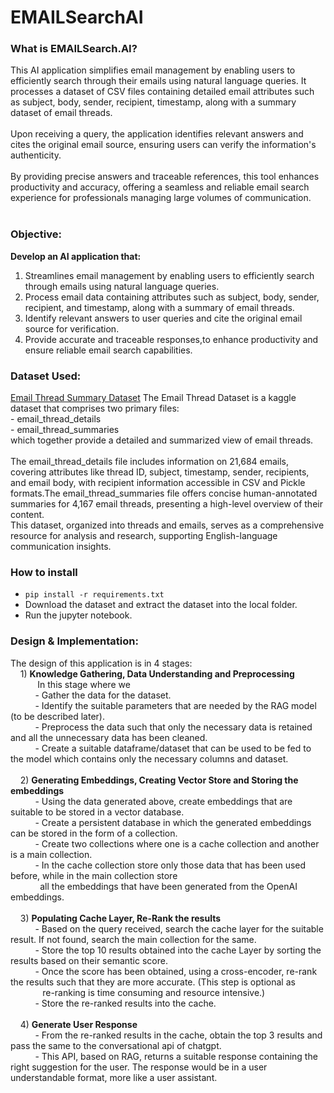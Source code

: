 # EMAILSearchAI

### What is EMAILSearch.AI?
This AI application simplifies email management by enabling users to efficiently search through their emails using natural language queries. It processes a dataset of CSV files containing detailed email attributes such as subject, body, sender, recipient, timestamp, along with a summary dataset of email threads. <br> <br>
Upon receiving a query, the application identifies relevant answers and cites the original email source, ensuring users can verify the information's authenticity. <br> <br>
By providing precise answers and traceable references, this tool enhances productivity and accuracy, offering a seamless and reliable email search experience for professionals managing large volumes of communication.<br> <br>

### Objective:
**Develop an AI application that:**
1) Streamlines email management by enabling users to efficiently search through emails using natural language queries.
2) Process email data containing attributes such as subject, body, sender, recipient, and timestamp, along with a summary of email threads.
3) Identify relevant answers to user queries and cite the original email source for verification.
4) Provide accurate and traceable responses,to enhance productivity and ensure reliable email search capabilities.

### Dataset Used:
[Email Thread Summary Dataset](https://www.kaggle.com/datasets/marawanxmamdouh/email-thread-summary-dataset/data)
The Email Thread Dataset is a kaggle dataset that comprises two primary files:<br> 
	- email_thread_details <br>
	- email_thread_summaries <br>
  which together provide a detailed and summarized view of email threads. <br><br>
  The email_thread_details file includes information on 21,684 emails, covering attributes like thread ID, subject, timestamp, sender, recipients, and email body, with recipient information accessible in CSV and Pickle formats.The email_thread_summaries file offers concise human-annotated summaries for 4,167 email threads, presenting a high-level overview of their content. <br>
  This dataset, organized into threads and emails, serves as a comprehensive resource for analysis and research, supporting English-language communication insights. <br>

### How to install
- `pip install -r requirements.txt`
- Download the dataset and extract the dataset into the local folder.
- Run the jupyter notebook.

### Design & Implementation:
The design of this application is in 4 stages: <br>
&nbsp;&nbsp;&nbsp;&nbsp;1) **Knowledge Gathering, Data Understanding and Preprocessing**<br>
&nbsp;&nbsp;&nbsp;&nbsp;&nbsp;&nbsp;&nbsp;&nbsp;&nbsp;&nbsp; In this stage where we <br>
&nbsp;&nbsp;&nbsp;&nbsp;&nbsp;&nbsp;&nbsp;&nbsp;&nbsp;&nbsp;- Gather the data for the dataset. <br>
&nbsp;&nbsp;&nbsp;&nbsp;&nbsp;&nbsp;&nbsp;&nbsp;&nbsp;&nbsp;- Identify the suitable parameters that are needed by the RAG model (to be described later). <br>
&nbsp;&nbsp;&nbsp;&nbsp;&nbsp;&nbsp;&nbsp;&nbsp;&nbsp;&nbsp;- Preprocess the data such that only the necessary data is retained and all the unnecessary data has been cleaned. <br>
&nbsp;&nbsp;&nbsp;&nbsp;&nbsp;&nbsp;&nbsp;&nbsp;&nbsp;&nbsp;- Create a suitable dataframe/dataset that can be used to be fed to the model which contains only the necessary columns and dataset. <br> <br>
&nbsp;&nbsp;&nbsp;&nbsp;2) **Generating Embeddings, Creating Vector Store and Storing the embeddings** <br>
&nbsp;&nbsp;&nbsp;&nbsp;&nbsp;&nbsp;&nbsp;&nbsp;&nbsp;&nbsp;- Using the data generated above, create embeddings that are suitable to be stored in a vector database. <br>
&nbsp;&nbsp;&nbsp;&nbsp;&nbsp;&nbsp;&nbsp;&nbsp;&nbsp;&nbsp;- Create a persistent database in which the generated embeddings can be stored in the form of a collection. <br>
&nbsp;&nbsp;&nbsp;&nbsp;&nbsp;&nbsp;&nbsp;&nbsp;&nbsp;&nbsp;- Create two collections where one is a cache collection and another is a main collection. <br>
&nbsp;&nbsp;&nbsp;&nbsp;&nbsp;&nbsp;&nbsp;&nbsp;&nbsp;&nbsp;- In the cache collection store only those data that has been used before, while in the main collection store <br>&nbsp;&nbsp;&nbsp;&nbsp;&nbsp;&nbsp;&nbsp;&nbsp;&nbsp;&nbsp;&nbsp;&nbsp;all the embeddings that have been generated from the OpenAI embeddings. <br><br>
&nbsp;&nbsp;&nbsp;&nbsp;3) **Populating Cache Layer, Re-Rank the results**<br>
&nbsp;&nbsp;&nbsp;&nbsp;&nbsp;&nbsp;&nbsp;&nbsp;&nbsp;&nbsp;- Based on the query received, search the cache layer for the suitable result. If not found, search the main collection for the same.<br>
&nbsp;&nbsp;&nbsp;&nbsp;&nbsp;&nbsp;&nbsp;&nbsp;&nbsp;&nbsp;- Store the top 10 results obtained into the cache Layer by sorting the results based on their semantic score.<br>
&nbsp;&nbsp;&nbsp;&nbsp;&nbsp;&nbsp;&nbsp;&nbsp;&nbsp;&nbsp;- Once the score has been obtained, using a cross-encoder, re-rank the results such that they are more accurate. (This step is optional as &nbsp;&nbsp;&nbsp;&nbsp;&nbsp;&nbsp;&nbsp;&nbsp;&nbsp;&nbsp;&nbsp;&nbsp; re-ranking is time consuming and resource intensive.) <br>
&nbsp;&nbsp;&nbsp;&nbsp;&nbsp;&nbsp;&nbsp;&nbsp;&nbsp;&nbsp;- Store the re-ranked results into the cache.<br><br>
&nbsp;&nbsp;&nbsp;&nbsp;4) **Generate User Response** <br>
&nbsp;&nbsp;&nbsp;&nbsp;&nbsp;&nbsp;&nbsp;&nbsp;&nbsp;&nbsp;- From the re-ranked results in the cache, obtain the top 3 results and pass the same to the conversational api of chatgpt.<br>
&nbsp;&nbsp;&nbsp;&nbsp;&nbsp;&nbsp;&nbsp;&nbsp;&nbsp;&nbsp;- This API, based on RAG, returns a suitable response containing the right suggestion for the user. The response would be in a user &nbsp;&nbsp;&nbsp;&nbsp;&nbsp;&nbsp;&nbsp;&nbsp;&nbsp;&nbsp;&nbsp;&nbsp; understandable format, more like a user assistant.<br>
